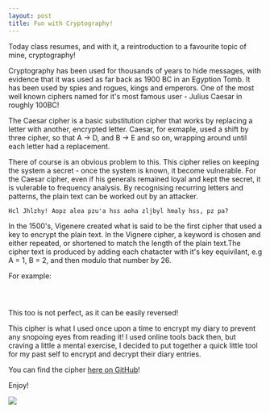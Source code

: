 ```yaml
---
layout: post
title: Fun with Cryptography!
---
```

Today class resumes, and with it, a reintroduction to a favourite topic of mine, cryptography! 

Cryptography has been used for thousands of years to hide messages, with evidence that it was used as far back as 1900 BC in an Egyption Tomb. It has been used by spies and rogues, kings and emperors. One of the most well known ciphers named for it's most famous user - Julius Caesar in roughly 100BC! 

The Caesar cipher is a basic substitution cipher that works by replacing a letter with another, encrypted letter. Caesar, for exmaple, used a shift by three cipher, so that A -> D, and B -> E and so on, wrapping around until each letter had a replacement. 

There of course is an obvious problem to this. This cipher relies on keeping the system a secret - once the system is known, it become vulnerable. For the Caesar cipher, even if his generals remained loyal and kept the secret, it is vulerable to frequency analysis. By recognising recurring letters and patterns, the plain text can be worked out by an attacker.

```Hcl Jhlzhy! Aopz alea pzu'a hss aoha zljbyl hmaly hss, pz pa?```

In the 1500's, Vigenere created what is said to be the first cipher that used a key to encrypt the plain text. In the Vignere cipher, a keyword is chosen and either repeated, or shortened to match the length of the plain text.The cipher text is produced by adding each chatacter with it's key equivilant, e.g A = 1, B = 2, and then modulo that number by 26.

For example:

```Plaintext: Thisfeelsalittlemoresecure

```
```Key: MyKeyMyKeyMyKeyMyKeyMyKeyM

```
```Encypted Text: Ffswdqcvwyxgdxjqkyvcecmypq
```

This too is not perfect, as it can be easily reversed!

This cipher is what I used once upon a time to encrypt my diary to prevent any snopoing eyes from reading it! I used online tools back then, but craving a little a mental exercise, I decided to put together a quick little tool for my past self to encrypt and decrypt their diary entries.

You can find the cipher [here on GitHub](https://github.com/HackaCat/VignereCipher)!

Enjoy!

![](https://media.giphy.com/media/SwWrhzXVM7NdK/source.gif)